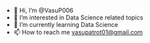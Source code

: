 - 👋 Hi, I’m @VasuP006
- 👀 I’m interested in Data Science related topics
- 🌱 I’m currently learning Data Science
- 📫 How to reach me vasupatrot01@gmail.com


<!---
VasuP006/VasuP006 is a ✨ special ✨ repository because its `README.md` (this file) appears on your GitHub profile.
You can click the Preview link to take a look at your changes.
--->
